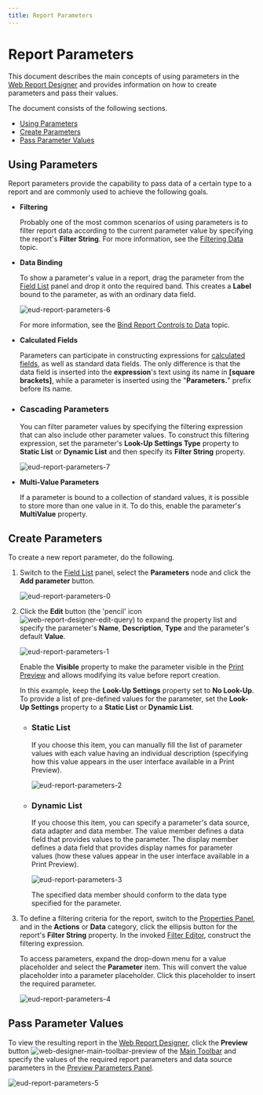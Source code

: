 ```yaml
---
title: Report Parameters
---
```

# Report Parameters
This document describes the main concepts of using parameters in the [Web Report Designer](../../../../../interface-elements-for-web/articles/report-designer.md) and provides information on how to create parameters and pass their values.

The document consists of the following sections.
* [Using Parameters](#overview)
* [Create Parameters](#create)
* [Pass Parameter Values](#result)

## <a name="overview"/>Using Parameters
Report parameters provide the capability to pass data of a certain type to a report and are commonly used to achieve the following goals.
* **Filtering**
	
	Probably one of the most common scenarios of using parameters is to filter report data according to the current parameter value by specifying the report's **Filter String**. For more information, see the [Filtering Data](../../../../../interface-elements-for-web/articles/report-designer/creating-reports/shaping-data/filtering-data.md) topic.
* **Data Binding**
	
	To show a parameter's value in a report, drag the parameter from the [Field List](../../../../../interface-elements-for-web/articles/report-designer/interface-elements/field-list.md) panel and drop it onto the required band. This creates a **Label** bound to the parameter, as with an ordinary data field.
	
	![eud-report-parameters-6](../../../../images/Img119472.png)
	
	For more information, see the [Bind Report Controls to Data](../../../../../interface-elements-for-web/articles/report-designer/creating-reports/providing-data/bind-report-controls-to-data.md) topic.
* **Calculated Fields**
	
	Parameters can participate in constructing expressions for [calculated fields](../../../../../interface-elements-for-web/articles/report-designer/creating-reports/providing-data/calculated-fields.md), as well as standard data fields. The only difference is that the data field is inserted into the **expression**'s text using its name in **[**square brackets**]**, while a parameter is inserted using the "**Parameters.**" prefix before its name.
* ### Cascading Parameters
	
	You can filter parameter values by specifying the filtering expression that can also include other parameter values. To construct this filtering expression, set the parameter's  **Look-Up Settings Type** property to **Static List** or **Dynamic List** and then specify its **Filter String** property.
	
	![eud-report-parameters-7](../../../../images/Img119475.png)
* **Multi-Value Parameters**
	
	If a parameter is bound to a collection of standard values, it is possible to store more than one value in it. To do this, enable the parameter's **MultiValue** property.

## <a name="create"/>Create Parameters
To create a new report parameter, do the following.
1. Switch to the [Field List](../../../../../interface-elements-for-web/articles/report-designer/interface-elements/field-list.md) panel, select the **Parameters** node and click the **Add parameter** button.
	
	![eud-report-parameters-0](../../../../images/Img119468.png)
2. Click the **Edit** button (the 'pencil' icon ![web-report-designer-edit-query](../../../../images/Img118475.png)) to expand the property list and specify the parameter's **Name**, **Description**, **Type** and the parameter's default **Value**.
	
	![eud-report-parameters-1](../../../../images/Img119469.png)
	
	Enable the **Visible** property to make the parameter visible in the [Print Preview](../../../../../interface-elements-for-web/articles/report-designer/document-preview.md) and allows modifying its value before report creation.
	
	In this example, keep the **Look-Up Settings** property set to **No Look-Up**. To provide a list of pre-defined values for the parameter, set the **Look-Up Settings** property to a **Static List** or **Dynamic List**.
	* ### Static List
		
		If you choose this item, you can manually fill the list of parameter values with each value having an individual description (specifying how this value appears in the user interface available in a Print Preview).
		
		![eud-report-parameters-2](../../../../images/Img119470.png)
	* ### Dynamic List
		
		If you choose this item, you can specify a parameter's data source, data adapter and data member. The value member defines a data field that provides values to the parameter. The display member defines a data field that provides display names for parameter values (how these values appear in the user interface available in a Print Preview).
		
		![eud-report-parameters-3](../../../../images/Img119471.png)
		
		The specified data member should conform to the data type specified for the parameter.
3. To define a filtering criteria for the report, switch to the [Properties Panel](../../../../../interface-elements-for-web/articles/report-designer/interface-elements/properties-panel.md), and in the **Actions** or **Data** category, click the ellipsis button for the report's **Filter String** property. In the invoked [Filter Editor](../../../../../interface-elements-for-web/articles/report-designer/interface-elements/filter-editor.md), construct the filtering expression.
	
	To access parameters, expand the drop-down menu for a value placeholder and select the **Parameter** item. This will convert the value placeholder into a parameter placeholder. Click this placeholder to insert the required parameter.
	
	![eud-report-parameters-4](../../../../images/Img119473.png)

## <a name="result"/>Pass Parameter Values
To view the resulting report in the [Web Report Designer](../../../../../interface-elements-for-web/articles/report-designer.md), click the **Preview** button ![web-designer-main-toolbar-preview](../../../../images/Img24550.png) of the [Main Toolbar](../../../../../interface-elements-for-web/articles/report-designer/interface-elements/main-toolbar.md) and specify the values of the required report parameters and data source parameters in the [Preview Parameters Panel](../../../../../interface-elements-for-web/articles/report-designer/document-preview/preview-parameters-panel.md).

![eud-report-parameters-5](../../../../images/Img119474.png)